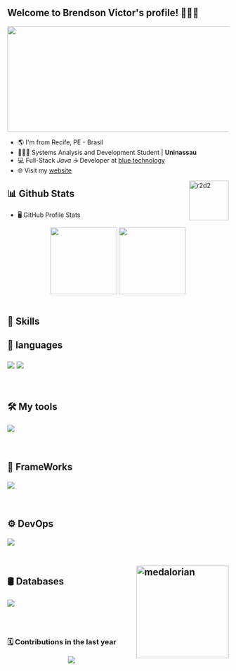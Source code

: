 <!--   👋🏽Welcome    -->
<h2>Welcome to Brendson Victor's profile! 👨🏽‍💻 </h2>

<img height="240" width="850" src="https://cdna.artstation.com/p/assets/images/images/025/789/352/original/pixel-jeff-galaxy-far-far-away.gif?1586928273" />

-   🌎 I'm from Recife, PE - Brasil
-   👨🏽‍💻 Systems Analysis and Development Student | **Uninassau**
-   💻 Full-Stack _Java ☕_ Developer at [blue technology](https://www.bluetechnology.com.br/)
-   🌐 Visit my [website](https://br3nds0n.github.io/)

<img src="https://66.media.tumblr.com/tumblr_macx4vgB5f1rfjowdo1_500.gif"  width="90" align="right" alt="r2d2" />

<!--   📊stats   -->
<h2> 📊 Github Stats </h2>

-   🖥️ GitHub Profile Stats

<div align="center">
  <img height="152em" src="https://github-readme-stats.vercel.app/api?username=br3nds0n&show_icons=true&theme=dark&count_private=true"/>
  <img height="152em" src="https://github-readme-stats.vercel.app/api/top-langs/?username=br3nds0n&hide=html,css,&layout=compact&theme=dark" />
</div>

<br>

<!--   🚀skills       -->
<h2> 🚀 Skills <h2>

<!--   💬 languages   -->

💬 languages

<p>
  <a>
    <img src="https://skillicons.dev/icons?i=java&theme=light" />
    <img src="https://skillicons.dev/icons?i=nodejs,js,ts,php" />
  </a>
</p>

</br>
 
<!--   🛠tools   -->
🛠 My tools
    
<p>
  <a>
    <img src="https://skillicons.dev/icons?i=vscode,idea,git,bash,powershell" />
  </a>
</p>

</br>

<!-- FrameWork -->

🔧 FrameWorks

<p>
  <a>
    <img src="https://skillicons.dev/icons?i=spring,maven,vue,express" />
  </a>
</p>
 
</br>
 
<!--   ⚙ DevOps   -->
⚙  DevOps

<p>
  <a>
    <img src="https://skillicons.dev/icons?i=docker,heroku" />
  </a>
</p>
 
</br>

<img src="https://i.pinimg.com/originals/bc/ef/9e/bcef9e69e0c689ee189d76842d476bc9.gif" width="210" align="right" alt="medalorian">

<!--   databases   -->
🛢 Databases
 
<p>
  <a>
    <img src="https://skillicons.dev/icons?i=mysql,postgres,mongo,dynamodb" />
  </a>
</p>

<br>

<!--   🐍snake   -->
<h3> 🗓️ Contributions in the last year </h3>

<p align="center"> <img src="https://github.com/br3nds0n/br3nds0n/blob/output/github-contribution-grid-snake.svg"></p>
 
#
